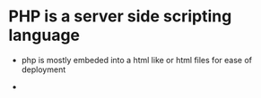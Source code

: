 # PHP is a server side scripting language


* php is mostly embeded into a html like or html files for ease of deployment

* 
